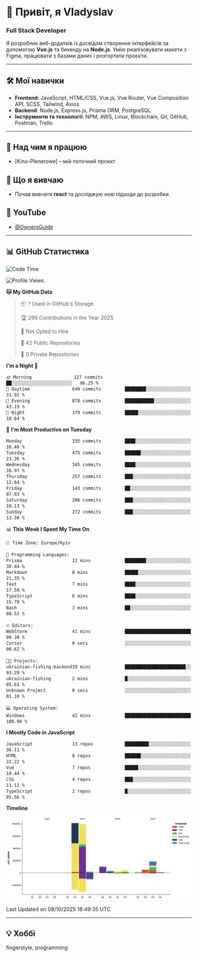 # 👋 Привіт, я Vladyslav  
### Full Stack Developer  

Я розробник веб-додатків із досвідом створення інтерфейсів за допомогою **Vue.js** та бекенду на **Node.js**. Умію реалізовувати макети з Figma, працювати з базами даних і розгортати проєкти.

---

## 🛠 Мої навички  
- **Frontend**: JavaScript, HTML/CSS, Vue.js, Vue Router, Vue Composition API, SCSS, Tailwind, Axios  
- **Backend**: Node.js, Express.js, Prisma ORM, PostgreSQL  
- **Інструменти та технології**: NPM, AWS, Linux, Blockchain, Git, GitHub, Postman, Trello  

---

## 🔭 Над чим я працюю  
- [Kino-Plenerowe] – мій поточний проєкт

## 🌱 Що я вивчаю  
- Почав вивчати **react** та досліджую нові підходи до розробки.

## 🎥 YouTube  
- [@OwnersGuide](https://www.youtube.com/@OwnersGuide-)
  
---

## 📊 GitHub Статистика  
<!--START_SECTION:waka-->
![Code Time](http://img.shields.io/badge/Code%20Time-98%20hrs%2025%20mins-blue)

![Profile Views](http://img.shields.io/badge/Profile%20Views-0-blue)

**🐱 My GitHub Data** 

> 📦 ? Used in GitHub's Storage 
 > 
> 🏆 299 Contributions in the Year 2025
 > 
> 🚫 Not Opted to Hire
 > 
> 📜 42 Public Repositories 
 > 
> 🔑 0 Private Repositories 
 > 
**I'm a Night 🦉** 

```text
🌞 Morning                127 commits         ██░░░░░░░░░░░░░░░░░░░░░░░   06.25 % 
🌆 Daytime                649 commits         ████████░░░░░░░░░░░░░░░░░   31.92 % 
🌃 Evening                878 commits         ███████████░░░░░░░░░░░░░░   43.19 % 
🌙 Night                  379 commits         █████░░░░░░░░░░░░░░░░░░░░   18.64 % 
```
📅 **I'm Most Productive on Tuesday** 

```text
Monday                   335 commits         ████░░░░░░░░░░░░░░░░░░░░░   16.48 % 
Tuesday                  475 commits         ██████░░░░░░░░░░░░░░░░░░░   23.36 % 
Wednesday                345 commits         ████░░░░░░░░░░░░░░░░░░░░░   16.97 % 
Thursday                 257 commits         ███░░░░░░░░░░░░░░░░░░░░░░   12.64 % 
Friday                   143 commits         ██░░░░░░░░░░░░░░░░░░░░░░░   07.03 % 
Saturday                 206 commits         ███░░░░░░░░░░░░░░░░░░░░░░   10.13 % 
Sunday                   272 commits         ███░░░░░░░░░░░░░░░░░░░░░░   13.38 % 
```


📊 **This Week I Spent My Time On** 

```text
🕑︎ Time Zone: Europe/Kyiv

💬 Programming Languages: 
Prisma                   12 mins             ████████░░░░░░░░░░░░░░░░░   30.44 % 
Markdown                 8 mins              █████░░░░░░░░░░░░░░░░░░░░   21.35 % 
Text                     7 mins              ████░░░░░░░░░░░░░░░░░░░░░   17.50 % 
TypeScript               6 mins              ████░░░░░░░░░░░░░░░░░░░░░   15.78 % 
Bash                     3 mins              ██░░░░░░░░░░░░░░░░░░░░░░░   08.51 % 

🔥 Editors: 
WebStorm                 41 mins             █████████████████████████   99.38 % 
Cursor                   0 secs              ░░░░░░░░░░░░░░░░░░░░░░░░░   00.62 % 

🐱‍💻 Projects: 
ukrainian-fishing-backend39 mins             ███████████████████████░░   93.29 % 
ukrainian-fishing        2 mins              █░░░░░░░░░░░░░░░░░░░░░░░░   05.61 % 
Unknown Project          0 secs              ░░░░░░░░░░░░░░░░░░░░░░░░░   01.10 % 

💻 Operating System: 
Windows                  42 mins             █████████████████████████   100.00 % 
```

**I Mostly Code in JavaScript** 

```text
JavaScript               13 repos            █████████░░░░░░░░░░░░░░░░   36.11 % 
HTML                     8 repos             ██████░░░░░░░░░░░░░░░░░░░   22.22 % 
Vue                      7 repos             █████░░░░░░░░░░░░░░░░░░░░   19.44 % 
CSS                      4 repos             ███░░░░░░░░░░░░░░░░░░░░░░   11.11 % 
TypeScript               2 repos             █░░░░░░░░░░░░░░░░░░░░░░░░   05.56 % 
```



**Timeline**

![Lines of Code chart](https://raw.githubusercontent.com/owner6/owner6/main/assets/bar_graph.png)


 Last Updated on 08/10/2025 18:49:35 UTC
<!--END_SECTION:waka-->




---

## 💡 Хоббі  
fingerstyle, programming  
